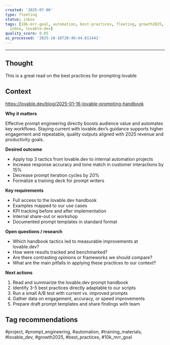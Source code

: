 ```yaml
---
created: '2025-07-06'
type: fleeting
status: inbox
tags: [10k-mrr-goal, automation, best-practices, fleeting, growth2025, herearetheextractedtagsprompt-engineering,
  inbox, lovable-dev]
quality_score: 0.85
ai_processed: '2025-10-16T20:40:44.811441'
---
```





---
## Thought  
This is a great read on the best practices for prompting  lovable
## Context  
https://lovable.dev/blog/2025-01-16-lovable-prompting-handbook

**Why it matters** 

Effective prompt engineering directly boosts audience value and automates key workflows. Staying current with lovable.dev’s guidance supports higher engagement and repeatable, quality outputs aligned with 2025 revenue and productivity goals.

**Desired outcome**

- Apply top 3 tactics from lovable.dev to internal automation projects
- Increase response accuracy and tone match in customer interactions by 15%
- Decrease prompt iteration cycles by 20%
- Formalize a training deck for prompt writers

**Key requirements**

- Full access to the lovable.dev handbook
- Examples mapped to our use cases
- KPI tracking before and after implementation
- Internal share-out or workshop
- Documented prompt templates in standard format

**Open questions / research**

- Which handbook tactics led to measurable improvements at lovable.dev?
- How were results tracked and benchmarked?
- Are there contrasting opinions or frameworks we should compare?
- What are the main pitfalls in applying these practices to our context?

**Next actions**

1. Read and summarize the lovable.dev prompt handbook
2. Identify 3-5 best practices directly adaptable to our scripts
3. Run a small A/B test with current vs. improved prompts
4. Gather data on engagement, accuracy, or speed improvements
5. Prepare draft prompt templates and share findings with team

## Tag recommendations

#project, #prompt_engineering, #automation, #training_materials, #lovable_dev, #growth2025, #best_practices, #10k_mrr_goal